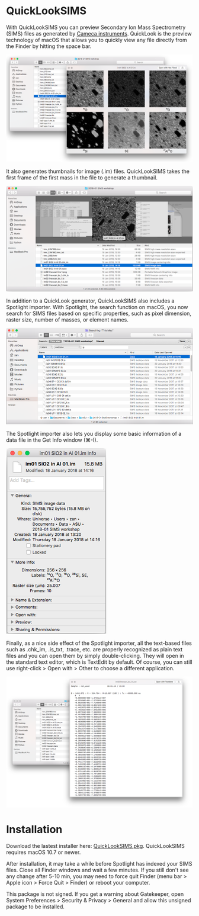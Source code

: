 QuickLookSIMS
=============

With QuickLookSIMS you can preview Secondary Ion Mass Spectrometry (SIMS) files as generated by [Cameca instruments](http://www.cameca.com). QuickLook is the preview technology of macOS that allows you to quickly view any file directly from the Finder by hitting the space bar.

![image preview screenshot](doc/preview_image.png "Image preview")

It also generates thumbnails for image (.im) files. QuickLookSIMS takes the first frame of the first mass in the file to generate a thumbnail.

![cover flow screenshot](doc/finder_coverflow.png "Cover flow preview")

In addition to a QuickLook generator, QuickLookSIMS also includes a Spotlight importer. With Spotlight, the search function on macOS, you now search for SIMS files based on specific properties, such as pixel dimension, raster size, number of masses, or element names.

![finder search screenshot](doc/finder_search.png "Finder search")

The Spotlight importer also lets you display some basic information of a data file in the Get Info window (&#8984;-I).

![get info screenshot](doc/finder_getinfo.png "Get info window")

Finally, as a nice side effect of the Spotlight importer, all the text-based files such as .chk\_im, .is\_txt, .trace, etc. are properly recognized as plain text files and you can open them by simply double-clicking. They will open in the standard text editor, which is TextEdit by default. Of course, you can still use right-click > Open with > Other to choose a different application.

![text preview screenshot](doc/preview_text.png "Text preview")

Installation
============

Download the lastest installer here: [QuickLookSIMS.pkg](https://github.com/zanpeeters/QuickLookSIMS/raw/master/dist/QuickLookSIMS.pkg). QuickLookSIMS requires macOS 10.7 or newer.

After installation, it may take a while before Spotlight has indexed your SIMS files. Close all Finder windows and wait a few minutes. If you still don't see any change after 5-10 min, you may need to force quit Finder (menu bar > Apple icon > Force Quit > Finder) or reboot your computer.

This package is not signed. If you get a warning about Gatekeeper, open System Preferences > Security & Privacy > General and allow this unsigned package to be installed.
